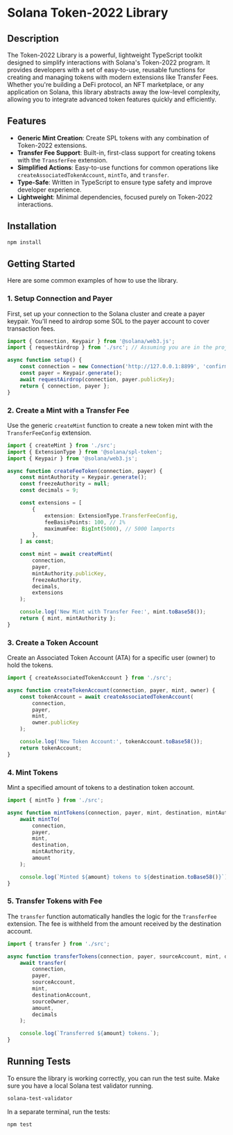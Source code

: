 # Solana Token-2022 Library

## Description

The Token-2022 Library is a powerful, lightweight TypeScript toolkit designed to simplify interactions with Solana's Token-2022 program. It provides developers with a set of easy-to-use, reusable functions for creating and managing tokens with modern extensions like Transfer Fees. Whether you're building a DeFi protocol, an NFT marketplace, or any application on Solana, this library abstracts away the low-level complexity, allowing you to integrate advanced token features quickly and efficiently.

## Features

-   **Generic Mint Creation**: Create SPL tokens with any combination of Token-2022 extensions.
-   **Transfer Fee Support**: Built-in, first-class support for creating tokens with the `TransferFee` extension.
-   **Simplified Actions**: Easy-to-use functions for common operations like `createAssociatedTokenAccount`, `mintTo`, and `transfer`.
-   **Type-Safe**: Written in TypeScript to ensure type safety and improve developer experience.
-   **Lightweight**: Minimal dependencies, focused purely on Token-2022 interactions.

## Installation

```bash
npm install
```

## Getting Started

Here are some common examples of how to use the library.

### 1. Setup Connection and Payer

First, set up your connection to the Solana cluster and create a payer keypair. You'll need to airdrop some SOL to the payer account to cover transaction fees.

```typescript
import { Connection, Keypair } from '@solana/web3.js';
import { requestAirdrop } from './src'; // Assuming you are in the project root

async function setup() {
    const connection = new Connection('http://127.0.0.1:8899', 'confirmed');
    const payer = Keypair.generate();
    await requestAirdrop(connection, payer.publicKey);
    return { connection, payer };
}
```

### 2. Create a Mint with a Transfer Fee

Use the generic `createMint` function to create a new token mint with the `TransferFeeConfig` extension.

```typescript
import { createMint } from './src';
import { ExtensionType } from '@solana/spl-token';
import { Keypair } from '@solana/web3.js';

async function createFeeToken(connection, payer) {
    const mintAuthority = Keypair.generate();
    const freezeAuthority = null;
    const decimals = 9;

    const extensions = [
        {
            extension: ExtensionType.TransferFeeConfig,
            feeBasisPoints: 100, // 1%
            maximumFee: BigInt(5000), // 5000 lamports
        },
    ] as const;

    const mint = await createMint(
        connection,
        payer,
        mintAuthority.publicKey,
        freezeAuthority,
        decimals,
        extensions
    );

    console.log('New Mint with Transfer Fee:', mint.toBase58());
    return { mint, mintAuthority };
}
```

### 3. Create a Token Account

Create an Associated Token Account (ATA) for a specific user (owner) to hold the tokens.

```typescript
import { createAssociatedTokenAccount } from './src';

async function createTokenAccount(connection, payer, mint, owner) {
    const tokenAccount = await createAssociatedTokenAccount(
        connection,
        payer,
        mint,
        owner.publicKey
    );

    console.log('New Token Account:', tokenAccount.toBase58());
    return tokenAccount;
}
```

### 4. Mint Tokens

Mint a specified amount of tokens to a destination token account.

```typescript
import { mintTo } from './src';

async function mintTokens(connection, payer, mint, destination, mintAuthority, amount) {
    await mintTo(
        connection,
        payer,
        mint,
        destination,
        mintAuthority,
        amount
    );

    console.log(`Minted ${amount} tokens to ${destination.toBase58()}`);
}
```

### 5. Transfer Tokens with Fee

The `transfer` function automatically handles the logic for the `TransferFee` extension. The fee is withheld from the amount received by the destination account.

```typescript
import { transfer } from './src';

async function transferTokens(connection, payer, sourceAccount, mint, destinationAccount, sourceOwner, amount, decimals) {
    await transfer(
        connection,
        payer,
        sourceAccount,
        mint,
        destinationAccount,
        sourceOwner,
        amount,
        decimals
    );

    console.log(`Transferred ${amount} tokens.`);
}
```

## Running Tests

To ensure the library is working correctly, you can run the test suite. Make sure you have a local Solana test validator running.

```bash
solana-test-validator
```

In a separate terminal, run the tests:

```bash
npm test
```
